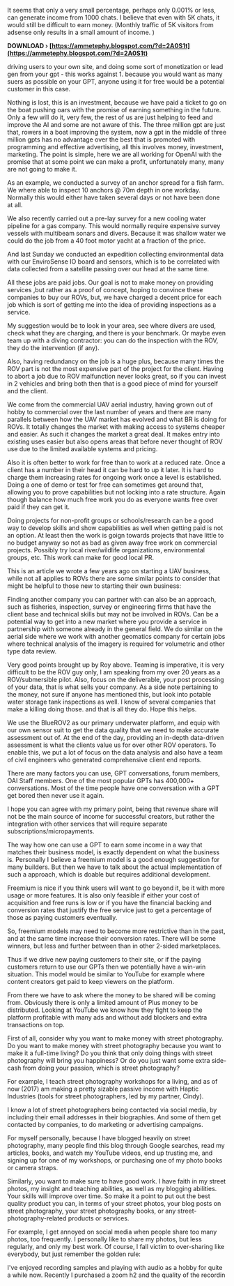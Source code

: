 It seems that only a very small percentage, perhaps only 0.001% or less, can generate income from 1000 chats. I believe that even with 5K chats, it would still be difficult to earn money. (Monthly traffic of 5K visitors from adsense only results in a small amount of income. )
 
**DOWNLOAD › [https://ammetephy.blogspot.com/?d=2A0S1t](https://ammetephy.blogspot.com/?d=2A0S1t)**


 
driving users to your own site, and doing some sort of monetization or lead gen from your gpt - this works against 1. because you would want as many suers as possible on your GPT, anyone using it for free would be a potential customer in this case.
 
Nothing is lost, this is an investment, because we have paid a ticket to go on the boat pushing oars with the promise of earning something in the future. Only a few will do it, very few, the rest of us are just helping to feed and improve the AI and some are not aware of this. The three million gpt are just that, rowers in a boat improving the system, now a gpt in the middle of three million gpts has no advantage over the best that is promoted with programming and effective advertising, all this involves money, investment, marketing. The point is simple, here we are all working for OpenAI with the promise that at some point we can make a profit, unfortunately many, many are not going to make it.
 
As an example, we conducted a survey of an anchor spread for a fish farm. We where able to inspect 10 anchors @ 70m depth in one workday. Normally this would either have taken several days or not have been done at all.
 
We also recently carried out a pre-lay survey for a new cooling water pipeline for a gas company. This would normally require expensive survey vessels with multibeam sonars and divers. Because it was shallow water we could do the job from a 40 foot motor yacht at a fraction of the price.

And last Sunday we conducted an expedition collecting environmental data with our EnviroSense IO board and sensors, which is to be correlated with data collected from a satellite passing over our head at the same time.
 
All these jobs are paid jobs. Our goal is not to make money on providing services ,but rather as a proof of concept, hoping to convince these companies to buy our ROVs, but, we have charged a decent price for each job which is sort of getting me into the idea of providing inspections as a service.
 
My suggestion would be to look in your area, see where divers are used, check what they are charging, and there is your benchmark. Or maybe even team up with a diving contractor: you can do the inspection with the ROV, they do the intervention (if any).
 
Also, having redundancy on the job is a huge plus, because many times the ROV part is not the most expensive part of the project for the client. Having to abort a job due to ROV malfunction never looks great, so if you can invest in 2 vehicles and bring both then that is a good piece of mind for yourself and the client.
 
We come from the commercial UAV aerial industry, having grown out of hobby to commercial over the last number of years and there are many parallels between how the UAV market has evolved and what BR is doing for ROVs. It totally changes the market with making access to systems cheaper and easier. As such it changes the market a great deal. It makes entry into existing uses easier but also opens areas that before never thought of ROV use due to the limited available systems and pricing.
 
Also it is often better to work for free than to work at a reduced rate. Once a client has a number in their head it can be hard to up it later. It is hard to charge them increasing rates for ongoing work once a level is established. Doing a one of demo or test for free can sometimes get around that, allowing you to prove capabilities but not locking into a rate structure. Again though balance how much free work you do as everyone wants free over paid if they can get it.
 
Doing projects for non-profit groups or schools/research can be a good way to develop skills and show capabilities as well when getting paid is not an option. At least then the work is goign towards projects that have little to no budget anyway so not as bad as given away free work on commercial projects. Possibly try local river/wildlife organizations, environmental groups, etc. This work can make for good local PR.
 
This is an article we wrote a few years ago on starting a UAV business, while not all applies to ROVs there are some similar points to consider that might be helpful to those new to starting their own business:
 
Finding another company you can partner with can also be an approach, such as fisheries, inspection, survey or engineering firms that have the client base and technical skills but may not be involved in ROVs. Can be a potential way to get into a new market where you provide a service in partnership with someone already in the general field. We do similar on the aerial side where we work with another geomatics company for certain jobs where technical analysis of the imagery is required for volumetric and other type data review.
 
Very good points brought up by Roy above. Teaming is imperative, it is very difficult to be the ROV guy only, I am speaking from my over 20 years as a ROV/submersible pilot. Also, focus on the deliverable, your post processing of your data, that is what sells your company. As a side note pertaining to the money, not sure if anyone has mentioned this, but look into potable water storage tank inspections as well. I know of several companies that make a killing doing those. and that is all they do. Hope this helps.
 
We use the BlueROV2 as our primary underwater platform, and equip with our own sensor suit to get the data quality that we need to make accurate assessment out of. At the end of the day, providing an in-depth data-driven assessment is what the clients value us for over other ROV operators. To enable this, we put a lot of focus on the data analysis and also have a team of civil engineers who generated comprehensive client end reports.
 
There are many factors you can use, GPT conversations, forum members, OAI Staff members. One of the most popular GPTs has 400,000+ conversations. Most of the time people have one conversation with a GPT get bored then never use it again.
 
I hope you can agree with my primary point, being that revenue share will not be the main source of income for successful creators, but rather the integration with other services that will require separate subscriptions/micropayments.
 
The way how one can use a GPT to earn some income in a way that matches their business model, is exactly dependent on what the business is.
Personally I believe a freemium model is a good enough suggestion for many builders. But then we have to talk about the actual implementation of such a approach, which is doable but requires additional development.
 
Freemium is nice if you think users will want to go beyond it, be it with more usage or more features. It is also only feasible if either your cost of acquisition and free runs is low or if you have the financial backing and conversion rates that justify the free service just to get a percentage of those as paying customers eventually.
 
So, freemium models may need to become more restrictive than in the past, and at the same time increase their conversion rates. There will be some winners, but less and further between than in other 2-sided marketplaces.
 
Thus if we drive new paying customers to their site, or if the paying customers return to use our GPTs then we potentially have a win-win situation.
This model would be similar to YouTube for example where content creators get paid to keep viewers on the platform.
 
From there we have to ask where the money to be shared will be coming from.
Obviously there is only a limited amount of Plus money to be distributed. Looking at YouTube we know how they fight to keep the platform profitable with many ads and without add blockers and extra transactions on top.
 
First of all, consider why you want to make money with street photography. Do you want to make money with street photography because you want to make it a full-time living? Do you think that only doing things with street photography will bring you happiness? Or do you just want some extra side-cash from doing your passion, which is street photography?
 
For example, I teach street photography workshops for a living, and as of now (2017) am making a pretty sizable passive income with Haptic Industries (tools for street photographers, led by my partner, Cindy).
 
I know a lot of street photographers being contacted via social media, by including their email addresses in their biographies. And some of them get contacted by companies, to do marketing or advertising campaigns.
 
For myself personally, because I have blogged heavily on street photography, many people find this blog through Google searches, read my articles, books, and watch my YouTube videos, end up trusting me, and signing up for one of my workshops, or purchasing one of my photo books or camera straps.
 
Similarly, you want to make sure to have good work. I have faith in my street photos, my insight and teaching abilities, as well as my blogging abilities. Your skills will improve over time. So make it a point to put out the best quality product you can, in terms of your street photos, your blog posts on street photography, your street photography books, or any street-photography-related products or services.
 
For example, I get annoyed on social media when people share too many photos, too frequently. I personally like to share my photos, but less regularly, and only my best work. Of course, I fall victim to over-sharing like everybody, but just remember the golden rule:
 
I've enjoyed recording samples and playing with audio as a hobby for quite a while now. Recently I purchased a zoom h2 and the quality of the recordin